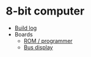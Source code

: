 # 8-bit computer

* [Build log](build-log/README.md)
* Boards
  * [ROM / programmer](rom.md)
  * [Bus display](bus-display.md)